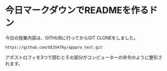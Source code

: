 # 今日マークダウンでREADMEを作るドン
今日の授業内容は、GITHUBに行ってからGIT CLONEをしました。
```
https://github.com/EE35476y/apppro_test.git
```
アポストロフィを3つで囲むとその部分がコンピューターの命令のように整形されます。

